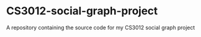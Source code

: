# CS3012-social-graph-project
A repository containing the source code for my CS3012 social graph project
